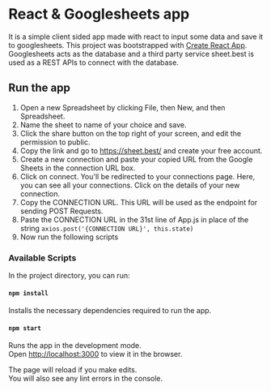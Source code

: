 
# React & Googlesheets app

It is a simple client sided app made with react to input some data and save it to googlesheets.
This project was bootstrapped with [Create React App](https://github.com/facebook/create-react-app).
Googlesheets acts as the database and a third party service sheet.best is used as a REST APIs to connect with the database.

## Run the app

1. Open a new Spreadsheet by clicking File, then New, and then Spreadsheet.
2. Name the sheet to name of your choice and save.
3. Click the share button on the top right of your screen, and edit the permission to public.
4. Copy the link and go to <https://sheet.best/> and create your free account.
5. Create a new connection and paste your copied URL from the Google Sheets in the connection URL box.
6. Click on connect. You'll be redirected to your connections page. Here, you can see all your connections. Click on the details of your new connection.
7. Copy the CONNECTION URL. This URL will be used as the endpoint for sending POST Requests.
8. Paste the CONNECTION URL in the 31st line of App.js in place of the string `axios.post('{CONNECTION URL}', this.state)`
9. Now run the following scripts

### Available Scripts

In the project directory, you can run:

#### `npm install`

Installs the necessary dependencies required to run the app.

#### `npm start`

Runs the app in the development mode.\
Open [http://localhost:3000](http://localhost:3000) to view it in the browser.

The page will reload if you make edits.\
You will also see any lint errors in the console.
